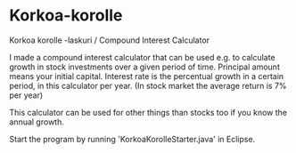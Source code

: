 # Korkoa-korolle
Korkoa korolle -laskuri / Compound Interest Calculator

I made a compound interest calculator that can be used e.g. to calculate growth in stock investments over a given period of time.
Principal amount means your initial capital. Interest rate is the percentual growth in a certain period, in this calculator per year. (In stock market the average return is 7% per year)

This calculator can be used for other things than stocks too if you know the annual growth. 

Start the program by running 'KorkoaKorolleStarter.java' in Eclipse. 
